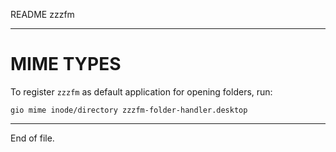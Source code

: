 README zzzfm

---


MIME TYPES
==========

To register `zzzfm` as default application for opening folders, run:

    gio mime inode/directory zzzfm-folder-handler.desktop


---

End of file.
